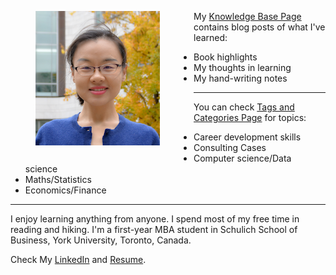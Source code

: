 <!--
.. title: I'm Pengyin (Wendy) Shan. Welcome.
.. slug: index
.. date: 2018-09-12 16:19:52 UTC-04:00
.. tags: 
.. category: 
.. link: 
.. description: 
.. type: text
-->

<figure id="myPhoto"><img src="/images/Pengyin.png"/></figure>


<div id="tweet">
    <a data-width="200" data-height="500" class="twitter-timeline" href="https://twitter.com/PengyinShan?ref_src=twsrc%5Etfw">Tweets by PengyinShan</a> <script async src="https://platform.twitter.com/widgets.js" charset="utf-8"></script>
</div>
<p>
My <a href="/posts/">Knowledge Base Page</a> contains blog posts of what I've learned: 
	<ul>
		<li>Book highlights</li>
	    <li>My thoughts in learning</li>
	    <li>My hand-writing notes</li>
	</ul>
</p>
<hr/>

<p>
	You can check <a href="/categories/">Tags and Categories Page</a> for topics:
	<ul>
		<li>Career development skills</li>
	    <li>Consulting Cases</li>
	    <li>Computer science/Data science</li>
	    <li>Maths/Statistics</li>
	    <li>Economics/Finance</li>
	</ul>
</p>

<hr/>

<p>
I enjoy learning anything from anyone. I spend most of my free time in reading and hiking. I'm a first-year MBA student in Schulich School of Business, York University, Toronto, Canada. 
</p>
<p>
Check My <a href="https://www.linkedin.com/in/pengyinshan/" target="_blank">LinkedIn</a> and <a href="/Pengyin_Shan.pdf" target="_blank">Resume</a>.
</p>
<br/>

<style type="text/css">
    #tweet{
        display: inline-block;
        float: right;
        padding-left: 4em;
        
    }
    #myPhoto{
        display: inline-block;
        float: left;
        padding-right: 4em;
    }
@media screen and (max-width: 992px) {
    #tweet{
            display: none;
        }
        #myPhoto{
            max-width: 50%;
            padding-right: 1em;
        }
}
</style>